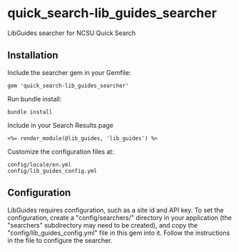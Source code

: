 # quick_search-lib_guides_searcher

LibGuides searcher for NCSU Quick Search

## Installation

Include the searcher gem in your Gemfile:

```
gem 'quick_search-lib_guides_searcher'
```

Run bundle install:

```
bundle install
```

Include in your Search Results page

```
<%= render_module(@lib_guides, 'lib_guides') %>
```

Customize the configuration files at:

```
config/locale/en.yml
config/lib_guides_config.yml

```

## Configuration

LibGuides requires configuration, such as a site id and API key.
To set the configuration, create a "config/searchers/" directory in your application (the "searchers" subdirectory may need to be created), and copy the "config/lib_guides_config.yml" file in this gem into it. Follow the instructions in the file to configure the searcher.
